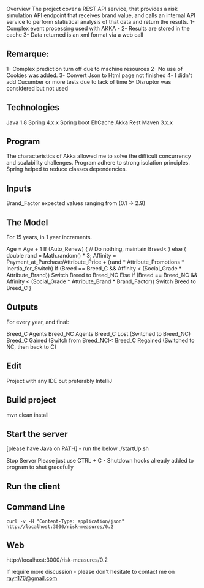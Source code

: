 Overview
The project cover a REST API service, that provides a risk simulation API endpoint that receives brand value,
and calls an internal API service to perform statistical analysis of that data and return the results.
1- Complex event processing used with AKKA -
2- Results are stored in the cache
3- Data returned is an xml format via a web call

Remarque:
--------
1- Complex prediction turn off due to machine resources
2- No use of Cookies was added.
3- Convert Json to Html page not finished
4- I didn't add Cucumber or more tests due to lack of time
5- Disruptor was considered but not used

Technologies
------------
Java 1.8
Spring 4.x.x
Spring boot
EhCache
Akka
Rest
Maven 3.x.x

Program
------
The characteristics of Akka allowed me to solve the difficult concurrency and scalability challenges.
Program adhere to strong isolation principles.
Spring helped to reduce classes dependencies.

Inputs
------
Brand_Factor expected values ranging from (0.1 -> 2.9)

The Model
------------
For 15 years, in 1 year increments.

Age = Age + 1
If (Auto_Renew) {
    // Do nothing, maintain Breed<
} else {
    double rand = Math.random() * 3;
    Affinity = Payment_at_Purchase/Attribute_Price + (rand * Attribute_Promotions * Inertia_for_Switch)
    If (Breed == Breed_C && Affinity < (Social_Grade * Attribute_Brand))
        Switch Breed to Breed_NC
    Else if (Breed == Breed_NC && Affinity < (Social_Grade * Attribute_Brand * Brand_Factor))
        Switch Breed to Breed_C
}

Outputs
-------
For every year, and final:

Breed_C Agents
Breed_NC Agents
Breed_C Lost (Switched to Breed_NC)
Breed_C Gained (Switch from Breed_NC)<
Breed_C Regained (Switched to NC, then back to C)

Edit
----
Project with any IDE but preferably IntelliJ

Build project
-------------
mvn clean install

Start the server
----------------
[please have Java on PATH] - run the below
./startUp.sh

Stop Server
Please just use CTRL + C - Shutdown hooks already added to program to shut gracefully

Run the client
--------------

 Command Line
 ------------
    curl -v -H "Content-Type: application/json" http://localhost:3000/risk-measures/0.2

 Web
 ---
 http://localhost:3000/risk-measures/0.2




If require more discussion - please don't hesitate to contact me on
rayh176@gmail.com